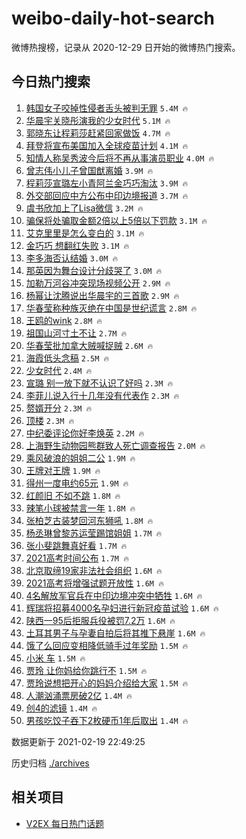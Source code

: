 # weibo-daily-hot-search

微博热搜榜，记录从 2020-12-29 日开始的微博热门搜索。

## 今日热门搜索

<!-- BEGIN -->

1. [韩国女子咬掉性侵者舌头被判无罪](https://s.weibo.com/weibo?q=%23%E9%9F%A9%E5%9B%BD%E5%A5%B3%E5%AD%90%E5%92%AC%E6%8E%89%E6%80%A7%E4%BE%B5%E8%80%85%E8%88%8C%E5%A4%B4%E8%A2%AB%E5%88%A4%E6%97%A0%E7%BD%AA%23&Refer=top) `5.4M 🔥`
1. [华晨宇关晓彤演我的少女时代](https://s.weibo.com/weibo?q=%23%E5%8D%8E%E6%99%A8%E5%AE%87%E5%85%B3%E6%99%93%E5%BD%A4%E6%BC%94%E6%88%91%E7%9A%84%E5%B0%91%E5%A5%B3%E6%97%B6%E4%BB%A3%23&Refer=top) `5.1M 🔥`
1. [郭晓东让程莉莎赶紧回家做饭](https://s.weibo.com/weibo?q=%23%E9%83%AD%E6%99%93%E4%B8%9C%E8%AE%A9%E7%A8%8B%E8%8E%89%E8%8E%8E%E8%B5%B6%E7%B4%A7%E5%9B%9E%E5%AE%B6%E5%81%9A%E9%A5%AD%23&Refer=top) `4.7M 🔥`
1. [拜登将宣布美国加入全球疫苗计划](https://s.weibo.com/weibo?q=%23%E6%8B%9C%E7%99%BB%E5%B0%86%E5%AE%A3%E5%B8%83%E7%BE%8E%E5%9B%BD%E5%8A%A0%E5%85%A5%E5%85%A8%E7%90%83%E7%96%AB%E8%8B%97%E8%AE%A1%E5%88%92%23&Refer=top) `4.1M 🔥`
1. [知情人称吴秀波今后将不再从事演员职业](https://s.weibo.com/weibo?q=%23%E7%9F%A5%E6%83%85%E4%BA%BA%E7%A7%B0%E5%90%B4%E7%A7%80%E6%B3%A2%E4%BB%8A%E5%90%8E%E5%B0%86%E4%B8%8D%E5%86%8D%E4%BB%8E%E4%BA%8B%E6%BC%94%E5%91%98%E8%81%8C%E4%B8%9A%23&Refer=top) `4.0M 🔥`
1. [曾志伟小儿子曾国猷离婚](https://s.weibo.com/weibo?q=%23%E6%9B%BE%E5%BF%97%E4%BC%9F%E5%B0%8F%E5%84%BF%E5%AD%90%E6%9B%BE%E5%9B%BD%E7%8C%B7%E7%A6%BB%E5%A9%9A%23&Refer=top) `3.9M 🔥`
1. [程莉莎宣璐左小青阿兰金巧巧淘汰](https://s.weibo.com/weibo?q=%23%E7%A8%8B%E8%8E%89%E8%8E%8E%E5%AE%A3%E7%92%90%E5%B7%A6%E5%B0%8F%E9%9D%92%E9%98%BF%E5%85%B0%E9%87%91%E5%B7%A7%E5%B7%A7%E6%B7%98%E6%B1%B0%23&Refer=top) `3.9M 🔥`
1. [外交部回应中方公布中印边境报道](https://s.weibo.com/weibo?q=%23%E5%A4%96%E4%BA%A4%E9%83%A8%E5%9B%9E%E5%BA%94%E4%B8%AD%E6%96%B9%E5%85%AC%E5%B8%83%E4%B8%AD%E5%8D%B0%E8%BE%B9%E5%A2%83%E6%8A%A5%E9%81%93%23&Refer=top) `3.7M 🔥`
1. [虞书欣加上了Lisa微信](https://s.weibo.com/weibo?q=%23%E8%99%9E%E4%B9%A6%E6%AC%A3%E5%8A%A0%E4%B8%8A%E4%BA%86Lisa%E5%BE%AE%E4%BF%A1%23&Refer=top) `3.2M 🔥`
1. [骗保将处骗取金额2倍以上5倍以下罚款](https://s.weibo.com/weibo?q=%23%E9%AA%97%E4%BF%9D%E5%B0%86%E5%A4%84%E9%AA%97%E5%8F%96%E9%87%91%E9%A2%9D2%E5%80%8D%E4%BB%A5%E4%B8%8A5%E5%80%8D%E4%BB%A5%E4%B8%8B%E7%BD%9A%E6%AC%BE%23&Refer=top) `3.1M 🔥`
1. [艾克里里是怎么变白的](https://s.weibo.com/weibo?q=%E8%89%BE%E5%85%8B%E9%87%8C%E9%87%8C%E6%98%AF%E6%80%8E%E4%B9%88%E5%8F%98%E7%99%BD%E7%9A%84&Refer=top) `3.1M 🔥`
1. [金巧巧 想翻红失败](https://s.weibo.com/weibo?q=%E9%87%91%E5%B7%A7%E5%B7%A7%20%E6%83%B3%E7%BF%BB%E7%BA%A2%E5%A4%B1%E8%B4%A5&Refer=top) `3.1M 🔥`
1. [李多海否认结婚](https://s.weibo.com/weibo?q=%23%E6%9D%8E%E5%A4%9A%E6%B5%B7%E5%90%A6%E8%AE%A4%E7%BB%93%E5%A9%9A%23&Refer=top) `3.0M 🔥`
1. [那英因为舞台设计分歧哭了](https://s.weibo.com/weibo?q=%23%E9%82%A3%E8%8B%B1%E5%9B%A0%E4%B8%BA%E8%88%9E%E5%8F%B0%E8%AE%BE%E8%AE%A1%E5%88%86%E6%AD%A7%E5%93%AD%E4%BA%86%23&Refer=top) `3.0M 🔥`
1. [加勒万河谷冲突现场视频公开](https://s.weibo.com/weibo?q=%23%E5%8A%A0%E5%8B%92%E4%B8%87%E6%B2%B3%E8%B0%B7%E5%86%B2%E7%AA%81%E7%8E%B0%E5%9C%BA%E8%A7%86%E9%A2%91%E5%85%AC%E5%BC%80%23&Refer=top) `2.9M 🔥`
1. [杨幂让沈腾说出华晨宇的三首歌](https://s.weibo.com/weibo?q=%23%E6%9D%A8%E5%B9%82%E8%AE%A9%E6%B2%88%E8%85%BE%E8%AF%B4%E5%87%BA%E5%8D%8E%E6%99%A8%E5%AE%87%E7%9A%84%E4%B8%89%E9%A6%96%E6%AD%8C%23&Refer=top) `2.9M 🔥`
1. [华春莹称种族灭绝在中国是世纪谎言](https://s.weibo.com/weibo?q=%23%E5%8D%8E%E6%98%A5%E8%8E%B9%E7%A7%B0%E7%A7%8D%E6%97%8F%E7%81%AD%E7%BB%9D%E5%9C%A8%E4%B8%AD%E5%9B%BD%E6%98%AF%E4%B8%96%E7%BA%AA%E8%B0%8E%E8%A8%80%23&Refer=top) `2.8M 🔥`
1. [王鸥的wink](https://s.weibo.com/weibo?q=%23%E7%8E%8B%E9%B8%A5%E7%9A%84wink%23&Refer=top) `2.8M 🔥`
1. [祖国山河寸土不让](https://s.weibo.com/weibo?q=%23%E7%A5%96%E5%9B%BD%E5%B1%B1%E6%B2%B3%E5%AF%B8%E5%9C%9F%E4%B8%8D%E8%AE%A9%23&Refer=top) `2.7M 🔥`
1. [华春莹批加拿大贼喊捉贼](https://s.weibo.com/weibo?q=%23%E5%8D%8E%E6%98%A5%E8%8E%B9%E6%89%B9%E5%8A%A0%E6%8B%BF%E5%A4%A7%E8%B4%BC%E5%96%8A%E6%8D%89%E8%B4%BC%23&Refer=top) `2.6M 🔥`
1. [海霞低头念稿](https://s.weibo.com/weibo?q=%23%E6%B5%B7%E9%9C%9E%E4%BD%8E%E5%A4%B4%E5%BF%B5%E7%A8%BF%23&Refer=top) `2.5M 🔥`
1. [少女时代](https://s.weibo.com/weibo?q=%E5%B0%91%E5%A5%B3%E6%97%B6%E4%BB%A3&Refer=top) `2.4M 🔥`
1. [宣璐 别一放下就不认识了好吗](https://s.weibo.com/weibo?q=%E5%AE%A3%E7%92%90%20%E5%88%AB%E4%B8%80%E6%94%BE%E4%B8%8B%E5%B0%B1%E4%B8%8D%E8%AE%A4%E8%AF%86%E4%BA%86%E5%A5%BD%E5%90%97&Refer=top) `2.3M 🔥`
1. [李菲儿说入行十几年没有代表作](https://s.weibo.com/weibo?q=%23%E6%9D%8E%E8%8F%B2%E5%84%BF%E8%AF%B4%E5%85%A5%E8%A1%8C%E5%8D%81%E5%87%A0%E5%B9%B4%E6%B2%A1%E6%9C%89%E4%BB%A3%E8%A1%A8%E4%BD%9C%23&Refer=top) `2.3M 🔥`
1. [赘婿开分](https://s.weibo.com/weibo?q=%E8%B5%98%E5%A9%BF%E5%BC%80%E5%88%86&Refer=top) `2.3M 🔥`
1. [顶楼](https://s.weibo.com/weibo?q=%E9%A1%B6%E6%A5%BC&Refer=top) `2.3M 🔥`
1. [中纪委评论你好李焕英](https://s.weibo.com/weibo?q=%E4%B8%AD%E7%BA%AA%E5%A7%94%E8%AF%84%E8%AE%BA%E4%BD%A0%E5%A5%BD%E6%9D%8E%E7%84%95%E8%8B%B1&Refer=top) `2.2M 🔥`
1. [上海野生动物园熊群致人死亡调查报告](https://s.weibo.com/weibo?q=%23%E4%B8%8A%E6%B5%B7%E9%87%8E%E7%94%9F%E5%8A%A8%E7%89%A9%E5%9B%AD%E7%86%8A%E7%BE%A4%E8%87%B4%E4%BA%BA%E6%AD%BB%E4%BA%A1%E8%B0%83%E6%9F%A5%E6%8A%A5%E5%91%8A%23&Refer=top) `2.0M 🔥`
1. [乘风破浪的姐姐二公](https://s.weibo.com/weibo?q=%E4%B9%98%E9%A3%8E%E7%A0%B4%E6%B5%AA%E7%9A%84%E5%A7%90%E5%A7%90%E4%BA%8C%E5%85%AC&Refer=top) `1.9M 🔥`
1. [王牌对王牌](https://s.weibo.com/weibo?q=%E7%8E%8B%E7%89%8C%E5%AF%B9%E7%8E%8B%E7%89%8C&Refer=top) `1.9M 🔥`
1. [得州一度电约65元](https://s.weibo.com/weibo?q=%23%E5%BE%97%E5%B7%9E%E4%B8%80%E5%BA%A6%E7%94%B5%E7%BA%A665%E5%85%83%23&Refer=top) `1.9M 🔥`
1. [红颜旧 不如不跳](https://s.weibo.com/weibo?q=%E7%BA%A2%E9%A2%9C%E6%97%A7%20%E4%B8%8D%E5%A6%82%E4%B8%8D%E8%B7%B3&Refer=top) `1.8M 🔥`
1. [辣笔小球被禁言一年](https://s.weibo.com/weibo?q=%23%E8%BE%A3%E7%AC%94%E5%B0%8F%E7%90%83%E8%A2%AB%E7%A6%81%E8%A8%80%E4%B8%80%E5%B9%B4%23&Refer=top) `1.8M 🔥`
1. [张柏芝古装梦回河东狮吼](https://s.weibo.com/weibo?q=%23%E5%BC%A0%E6%9F%8F%E8%8A%9D%E5%8F%A4%E8%A3%85%E6%A2%A6%E5%9B%9E%E6%B2%B3%E4%B8%9C%E7%8B%AE%E5%90%BC%23&Refer=top) `1.8M 🔥`
1. [杨丞琳曾黎苏运莹踢馆姐姐](https://s.weibo.com/weibo?q=%23%E6%9D%A8%E4%B8%9E%E7%90%B3%E6%9B%BE%E9%BB%8E%E8%8B%8F%E8%BF%90%E8%8E%B9%E8%B8%A2%E9%A6%86%E5%A7%90%E5%A7%90%23&Refer=top) `1.7M 🔥`
1. [张小斐跳舞真好看](https://s.weibo.com/weibo?q=%23%E5%BC%A0%E5%B0%8F%E6%96%90%E8%B7%B3%E8%88%9E%E7%9C%9F%E5%A5%BD%E7%9C%8B%23&Refer=top) `1.7M 🔥`
1. [2021高考时间公布](https://s.weibo.com/weibo?q=%232021%E9%AB%98%E8%80%83%E6%97%B6%E9%97%B4%E5%85%AC%E5%B8%83%23&Refer=top) `1.7M 🔥`
1. [北京取缔19家非法社会组织](https://s.weibo.com/weibo?q=%23%E5%8C%97%E4%BA%AC%E5%8F%96%E7%BC%9419%E5%AE%B6%E9%9D%9E%E6%B3%95%E7%A4%BE%E4%BC%9A%E7%BB%84%E7%BB%87%23&Refer=top) `1.6M 🔥`
1. [2021高考将增强试题开放性](https://s.weibo.com/weibo?q=%232021%E9%AB%98%E8%80%83%E5%B0%86%E5%A2%9E%E5%BC%BA%E8%AF%95%E9%A2%98%E5%BC%80%E6%94%BE%E6%80%A7%23&Refer=top) `1.6M 🔥`
1. [4名解放军官兵在中印边境冲突中牺牲](https://s.weibo.com/weibo?q=%234%E5%90%8D%E8%A7%A3%E6%94%BE%E5%86%9B%E5%AE%98%E5%85%B5%E5%9C%A8%E4%B8%AD%E5%8D%B0%E8%BE%B9%E5%A2%83%E5%86%B2%E7%AA%81%E4%B8%AD%E7%89%BA%E7%89%B2%23&Refer=top) `1.6M 🔥`
1. [辉瑞将招募4000名孕妇进行新冠疫苗试验](https://s.weibo.com/weibo?q=%23%E8%BE%89%E7%91%9E%E5%B0%86%E6%8B%9B%E5%8B%9F4000%E5%90%8D%E5%AD%95%E5%A6%87%E8%BF%9B%E8%A1%8C%E6%96%B0%E5%86%A0%E7%96%AB%E8%8B%97%E8%AF%95%E9%AA%8C%23&Refer=top) `1.6M 🔥`
1. [陕西一95后拒服兵役被罚7.2万](https://s.weibo.com/weibo?q=%23%E9%99%95%E8%A5%BF%E4%B8%8095%E5%90%8E%E6%8B%92%E6%9C%8D%E5%85%B5%E5%BD%B9%E8%A2%AB%E7%BD%9A7.2%E4%B8%87%23&Refer=top) `1.6M 🔥`
1. [土耳其男子与孕妻自拍后将其推下悬崖](https://s.weibo.com/weibo?q=%23%E5%9C%9F%E8%80%B3%E5%85%B6%E7%94%B7%E5%AD%90%E4%B8%8E%E5%AD%95%E5%A6%BB%E8%87%AA%E6%8B%8D%E5%90%8E%E5%B0%86%E5%85%B6%E6%8E%A8%E4%B8%8B%E6%82%AC%E5%B4%96%23&Refer=top) `1.6M 🔥`
1. [饿了么回应变相降低骑手过年奖励](https://s.weibo.com/weibo?q=%23%E9%A5%BF%E4%BA%86%E4%B9%88%E5%9B%9E%E5%BA%94%E5%8F%98%E7%9B%B8%E9%99%8D%E4%BD%8E%E9%AA%91%E6%89%8B%E8%BF%87%E5%B9%B4%E5%A5%96%E5%8A%B1%23&Refer=top) `1.5M 🔥`
1. [小米 车](https://s.weibo.com/weibo?q=%E5%B0%8F%E7%B1%B3%20%E8%BD%A6&Refer=top) `1.5M 🔥`
1. [贾玲 让你妈给你跳行不](https://s.weibo.com/weibo?q=%E8%B4%BE%E7%8E%B2%20%E8%AE%A9%E4%BD%A0%E5%A6%88%E7%BB%99%E4%BD%A0%E8%B7%B3%E8%A1%8C%E4%B8%8D&Refer=top) `1.5M 🔥`
1. [贾玲说想把开心的妈妈介绍给大家](https://s.weibo.com/weibo?q=%23%E8%B4%BE%E7%8E%B2%E8%AF%B4%E6%83%B3%E6%8A%8A%E5%BC%80%E5%BF%83%E7%9A%84%E5%A6%88%E5%A6%88%E4%BB%8B%E7%BB%8D%E7%BB%99%E5%A4%A7%E5%AE%B6%23&Refer=top) `1.5M 🔥`
1. [人潮汹涌票房破2亿](https://s.weibo.com/weibo?q=%23%E4%BA%BA%E6%BD%AE%E6%B1%B9%E6%B6%8C%E7%A5%A8%E6%88%BF%E7%A0%B42%E4%BA%BF%23&Refer=top) `1.4M 🔥`
1. [创4的滤镜](https://s.weibo.com/weibo?q=%E5%88%9B4%E7%9A%84%E6%BB%A4%E9%95%9C&Refer=top) `1.4M 🔥`
1. [男孩吃饺子吞下2枚硬币1年后取出](https://s.weibo.com/weibo?q=%23%E7%94%B7%E5%AD%A9%E5%90%83%E9%A5%BA%E5%AD%90%E5%90%9E%E4%B8%8B2%E6%9E%9A%E7%A1%AC%E5%B8%811%E5%B9%B4%E5%90%8E%E5%8F%96%E5%87%BA%23&Refer=top) `1.4M 🔥`

数据更新于 2021-02-19 22:49:25

<!-- END -->

历史归档 [./archives](./archives)

## 相关项目

- [V2EX 每日热门话题](https://github.com/realLeonardo/v2ex-daily-hot-topic)
